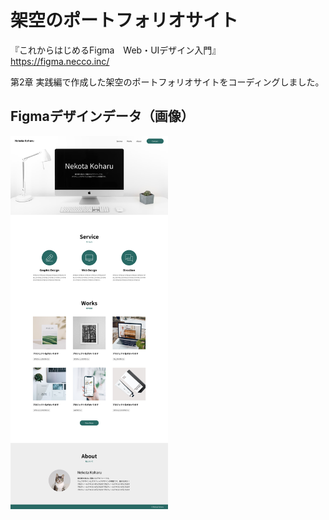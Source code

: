 # 架空のポートフォリオサイト

『これからはじめるFigma　Web・UIデザイン入門』  
https://figma.necco.inc/  

第2章 実践編で作成した架空のポートフォリオサイトをコーディングしました。
<br>

## Figmaデザインデータ（画像）
<img src="./image/ポートフォリオサイト.png" width="50%">
